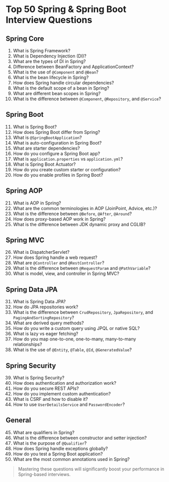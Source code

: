 # Top 50 Spring & Spring Boot Interview Questions

## Spring Core

1. What is Spring Framework?
2. What is Dependency Injection (DI)?
3. What are the types of DI in Spring?
4. Difference between BeanFactory and ApplicationContext?
5. What is the use of `@Component` and `@Bean`?
6. What is the bean lifecycle in Spring?
7. How does Spring handle circular dependencies?
8. What is the default scope of a bean in Spring?
9. What are different bean scopes in Spring?
10. What is the difference between `@Component`, `@Repository`, and `@Service`?

## Spring Boot

11. What is Spring Boot?
12. How does Spring Boot differ from Spring?
13. What is `@SpringBootApplication`?
14. What is auto-configuration in Spring Boot?
15. What are starter dependencies?
16. How do you configure a Spring Boot app?
17. What is `application.properties` vs `application.yml`?
18. What is Spring Boot Actuator?
19. How do you create custom starter or configuration?
20. How do you enable profiles in Spring Boot?

## Spring AOP

21. What is AOP in Spring?
22. What are the common terminologies in AOP (JoinPoint, Advice, etc.)?
23. What is the difference between `@Before`, `@After`, `@Around`?
24. How does proxy-based AOP work in Spring?
25. What is the difference between JDK dynamic proxy and CGLIB?

## Spring MVC

26. What is DispatcherServlet?
27. How does Spring handle a web request?
28. What are `@Controller` and `@RestController`?
29. What is the difference between `@RequestParam` and `@PathVariable`?
30. What is model, view, and controller in Spring MVC?

## Spring Data JPA

31. What is Spring Data JPA?
32. How do JPA repositories work?
33. What is the difference between `CrudRepository`, `JpaRepository`, and `PagingAndSortingRepository`?
34. What are derived query methods?
35. How do you write a custom query using JPQL or native SQL?
36. What is lazy vs eager fetching?
37. How do you map one-to-one, one-to-many, many-to-many relationships?
38. What is the use of `@Entity`, `@Table`, `@Id`, `@GeneratedValue`?

## Spring Security

39. What is Spring Security?
40. How does authentication and authorization work?
41. How do you secure REST APIs?
42. How do you implement custom authentication?
43. What is CSRF and how to disable it?
44. How to use `UserDetailsService` and `PasswordEncoder`?

## General

45. What are qualifiers in Spring?
46. What is the difference between constructor and setter injection?
47. What is the purpose of `@Qualifier`?
48. How does Spring handle exceptions globally?
49. How do you test a Spring Boot application?
50. What are the most common annotations used in Spring?

> Mastering these questions will significantly boost your performance in Spring-based interviews.
